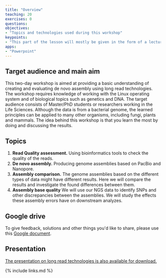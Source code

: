 ```yaml
---
title: "Overview"
teaching: 20
exercises: 0
questions:
objectives:
- "Topics and technologies used during this workshop"
keypoints:
- "This part of the lesson will mostly be given in the form of a lecture"
apps:
- "Powerpoint"
---
```


## Target audience and main aim

This two-day workshop is aimed at providing a basic understanding of creating and evaluating de novo assembly using long read technologies. The workshop requires knowledge of working with the Linux operating system and of biological topics such as genetics and DNA.
The target audience consists of Master/PhD students or researchers working in the Life Sciences. Although the data is from a bacterial genome, the learned principles can be applied to many other organisms, including fungi, plants and mammals. 
The idea behind this workshop is that you learn the most by doing and discussing the results.    

## Topics

1. **Read Quality assessment.** Using bioinformatics tools to check the quality of the reads.
2. **De novo assembly.**  Producing genome assemblies based on PacBio and Nanopore.
3. **Assembly comparison.** The genome assemblies based on the different types of data might have different results. Here we will compare the results and investigate the found differences between them. 
4. **Assembly base quality** We will use our NGS data to identify SNPs and other discrepancies between the assemblies. We will study the effects these assembly errors have on downstream analyzes.

## Google drive

To give feedback, solutions and other things you'd like to share, please use this [Google document](https://docs.google.com/document/d/10Vii37lR8TYYvJnYartqw2RxHooBfiWagJyHWOd6qXs/edit?usp=sharing).

## Presentation

[The presentation on long read technologies is also available for download.](../fig/LongReadAssembly.pptx)

{% include links.md %}
